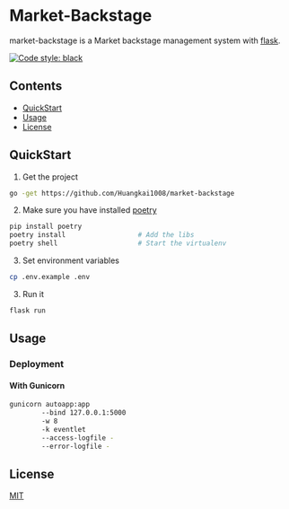 # Market-Backstage

market-backstage is a Market backstage management system with [flask](https://flask.palletsprojects.com/).

[![Code style: black](https://img.shields.io/badge/code%20style-black-000000.svg)](https://github.com/psf/black)


## Contents

- [QuickStart](#QuickStart)
- [Usage](#Usage)
- [License](#License)

## QuickStart
1. Get the project
```bash
go -get https://github.com/Huangkai1008/market-backstage
```

2. Make sure you have installed [poetry](https://github.com/sdispater/poetry)
```bash
pip install poetry
poetry install                  # Add the libs
poetry shell                    # Start the virtualenv
```

3. Set environment variables
```bash
cp .env.example .env
```

3. Run it
```bash
flask run
```
## Usage

### Deployment
#### With Gunicorn
```bash
gunicorn autoapp:app
        --bind 127.0.0.1:5000
        -w 8
        -k eventlet
        --access-logfile -
        --error-logfile -
```


## License
[MIT](https://www.mit-license.org/)
